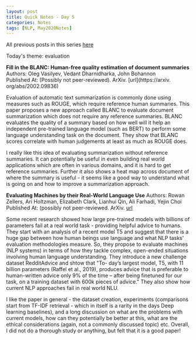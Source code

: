 ```yaml
---
layout: post
title: Quick Notes - Day 5
categories: Notes
tags: [NLP, May2020Notes]
---
```

All previous posts in this series [here](https://nishkalavallabhi.github.io/Tags/#may2020notes)  

Today's theme: evaluation  

**Fill in the BLANC: Human-free quality estimation of document summaries**  
Authors: Oleg Vasilyev, Vedant Dharnidharka, John Bohannon  
Published At: (Possibly not peer-reviewed). ArXiv. [url](https://arxiv.	org/abs/2002.09836)  

Evaluation of automatic text summarization is commonly done using measures such as ROUGE, which require reference human summaries. This paper proposes a new approach called BLANC to evaluate document summarization which does not require any reference summaries. BLANC evaluates the quality of a summary based on how well will it help an independent pre-trained language model (such as BERT) to perform some language understanding task on the document. They show that BLANC scores correlate with human judgements at least as much as ROUGE does. 

I really like this idea of evaluating summarization without reference summaries. It can potentially be useful in even building real world applications which are often in various domains, and it is hard to get reference summaries. Further it also shows a heat map across document of where the summary is useful - it seems like a good way to understand what is going on and how to improve a summarization approach. 


**Evaluating Machines by their Real-World Language Use**
Authors: Rowan Zellers, Ari Holtzman, Elizabeth Clark, Lianhui Qin, Ali Farhadi, Yejin Choi  
Published At: (possibly not peer-reviewed. ArXiv. [url](https://arxiv.org/abs/2004.03607)  

Some recent research showed how large pre-trained models with billions of parameters fail at a real world task - providing helpful advice to humans. They start with an analysis of a recent model T5 and suggest that there is a huge gap between how human beings use language and what NLP tasks' evaluation methodologies measure. So, they propose to evaluate machines (NLP systems) in terms of how they tackle complex, open-ended situations involving human language understanding. They introduce a new challenge dataset RedditAdvice and shtow that "To-
day’s largest model, T5, with 11 billion parameters (Raffel et al., 2019), produces advice that is preferable to human-written advice only 9% of the time – after being finetuned for our task, on a training dataset with 600k pieces of advice." They also show how current NLP approaches fail in real world NLU. 

I like the paper in general - the dataset creation, experiments (comparisons start from TF-IDF retrieval - which in itself is a rarity in the days Deep learning baselines), and a long discussion on what are the problems with current models, how can they potentially be better at this, what are the ethical considerations (again, not a commonly discussed topic) etc. Overall, I did not do a thorough study or anything, but felt that it is a good paper!
